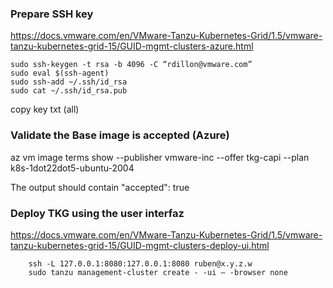 ### Prepare SSH key

https://docs.vmware.com/en/VMware-Tanzu-Kubernetes-Grid/1.5/vmware-tanzu-kubernetes-grid-15/GUID-mgmt-clusters-azure.html 

    sudo ssh-keygen -t rsa -b 4096 -C “rdillon@vmware.com” 
    sudo eval $(ssh-agent)
    sudo ssh-add ~/.ssh/id_rsa
    sudo cat ~/.ssh/id_rsa.pub

copy key txt (all) 

### Validate the Base image is accepted (Azure)

az vm image terms show --publisher vmware-inc --offer tkg-capi --plan k8s-1dot22dot5-ubuntu-2004

The output should contain "accepted": true


### Deploy TKG using the user interfaz
https://docs.vmware.com/en/VMware-Tanzu-Kubernetes-Grid/1.5/vmware-tanzu-kubernetes-grid-15/GUID-mgmt-clusters-deploy-ui.html 

        ssh -L 127.0.0.1:8080:127.0.0.1:8080 ruben@x.y.z.w
        sudo tanzu management-cluster create - -ui – -browser none

